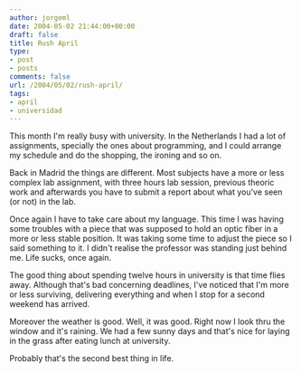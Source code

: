 ```yaml
---
author: jorgeml
date: 2004-05-02 21:44:00+00:00
draft: false
title: Rush April
type: 
- post
- posts
comments: false
url: /2004/05/02/rush-april/
tags:
- april
- universidad
---
```


This month I'm really busy with university. In the Netherlands I had a lot of assignments, specially the ones about programming, and I could arrange my schedule and do the shopping, the ironing and so on.

Back in Madrid the things are different. Most subjects have a more or less complex lab assignment, with three hours lab session, previous theoric work and afterwards you have to submit a report about what you've seen (or not) in the lab.

Once again I have to take care about my language. This time I was having some troubles with a piece that was supposed to hold an optic fiber in a more or less stable position. It was taking some time to adjust the piece so I said something to it. I didn't realise the professor was standing just behind me. Life sucks, once again.

The good thing about spending twelve hours in university is that time flies away. Although that's bad concerning deadlines, I've noticed that I'm more or less surviving, delivering everything and when I stop for a second weekend has arrived.

Moreover the weather is good. Well, it was good. Right now I look thru the window and it's raining. We had a few sunny days and that's nice for laying in the grass after eating lunch at university.

Probably that's the second best thing in life.
